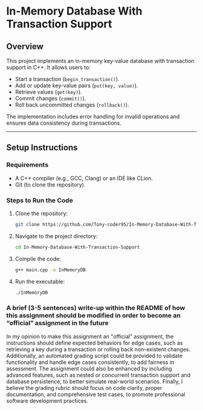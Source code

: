 # In-Memory Database With Transaction Support

## Overview
This project implements an in-memory key-value database with transaction support in C++. It allows users to:
- Start a transaction (`begin_transaction()`).
- Add or update key-value pairs (`put(key, value)`).
- Retrieve values (`get(key)`).
- Commit changes (`commit()`).
- Roll back uncommitted changes (`rollback()`).

The implementation includes error handling for invalid operations and ensures data consistency during transactions.

---

## Setup Instructions
### Requirements
- A C++ compiler (e.g., GCC, Clang) or an IDE like CLion.
- Git (to clone the repository).

### Steps to Run the Code
1. Clone the repository:
   ```bash
   git clone https://github.com/Tony-coder95/In-Memory-Database-With-Transaction-Support.git
2. Navigate to the project directory:
   ```bash
   cd In-Memory-Database-With-Transaction-Support
3. Compile the code:
   ```bash
   g++ main.cpp -o InMemoryDB
4. Run the executable:
   ```bash
   ./InMemoryDB

### A brief (3-5 sentences) write-up within the README of how this assignment should be modified in order to become an “official” assignment in the future
In my opinion to make this assignment an "official" assignment, the instructions should define expected behaviors for edge cases, such as retrieving a key during a transaction or rolling back non-existent changes.
Additionally, an automated grading script could be provided to validate functionality and handle edge cases consistently, to add fairness in assessment.
The assignment could also be enhanced by including advanced features, such as nested or concurrent transaction support and database persistence, to better simulate real-world scenarios. 
Finally, I believe the grading rubric should focus on code clarity, proper documentation, and comprehensive test cases, to promote professional software development practices.
